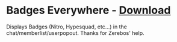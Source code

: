 # Badges Everywhere - [Download](https://raw.githubusercontent.com/mwittrien/BetterDiscordAddons/master/Plugins/BadgesEverywhere/BadgesEverywhere.plugin.js)

Displays Badges (Nitro, Hypesquad, etc...) in the chat/memberlist/userpopout. Thanks for Zerebos' help.
